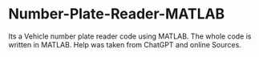 # Number-Plate-Reader-MATLAB
Its a Vehicle number plate reader code using MATLAB. The whole code is written in MATLAB. Help was taken from ChatGPT and online Sources.
